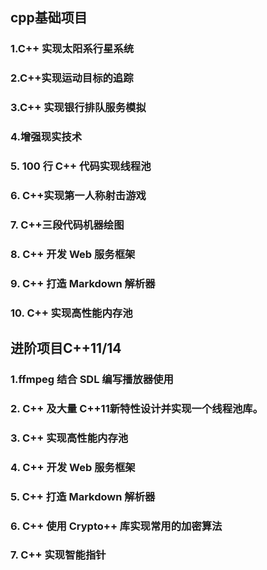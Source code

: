 ## cpp基础项目
### 1.C++ 实现太阳系行星系统
### 2.C++实现运动目标的追踪
### 3.C++ 实现银行排队服务模拟
### 4.增强现实技术
### 5. 100 行 C++ 代码实现线程池
### 6. C++实现第一人称射击游戏
### 7. C++三段代码机器绘图
### 8. C++ 开发 Web 服务框架
### 9. C++ 打造 Markdown 解析器
### 10. C++ 实现高性能内存池


##  进阶项目C++11/14
### 1.ffmpeg 结合 SDL 编写播放器使用
### 2. C++ 及大量 C++11新特性设计并实现一个线程池库。
### 3. C++ 实现高性能内存池
### 4. C++ 开发 Web 服务框架
### 5. C++ 打造 Markdown 解析器
### 6. C++ 使用 Crypto++ 库实现常用的加密算法
### 7. C++ 实现智能指针
